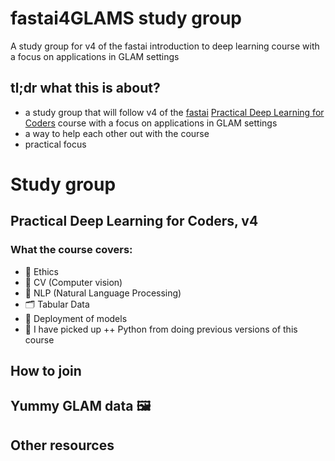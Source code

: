 # fastai4GLAMS study group 
A study group for v4 of the fastai introduction to deep learning course with a focus on applications in GLAM settings 

## tl;dr what this is about?
- a study group that will follow v4 of the [fastai](https://www.fast.ai/) [Practical Deep Learning for Coders](https://course.fast.ai/) course with a focus on applications in GLAM settings 
- a way to help each other out with the course 
- practical focus 

# Study group 


## Practical Deep Learning for Coders, v4

### What the course covers:
- 🤔 Ethics 
- 📸 CV (Computer vision)
- 📖 NLP (Natural Language Processing) 
- 🗂 Tabular Data 
- 🤖 Deployment of models 
- 🐍 I have picked up ++ Python from doing previous versions of this course

## How to join


## Yummy GLAM data 🖼


## Other resources 
